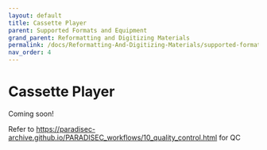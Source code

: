 ```yaml
---
layout: default
title: Cassette Player
parent: Supported Formats and Equipment
grand_parent: Reformatting and Digitizing Materials
permalink: /docs/Reformatting-And-Digitizing-Materials/supported-formats-and-equipment/cassette-player/
nav_order: 4
---
```


# Cassette Player

Coming soon!

Refer to https://paradisec-archive.github.io/PARADISEC_workflows/10_quality_control.html for QC